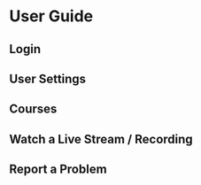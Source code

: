 # User Guide

## Login

## User Settings

## Courses

## Watch a Live Stream / Recording

## Report a Problem
